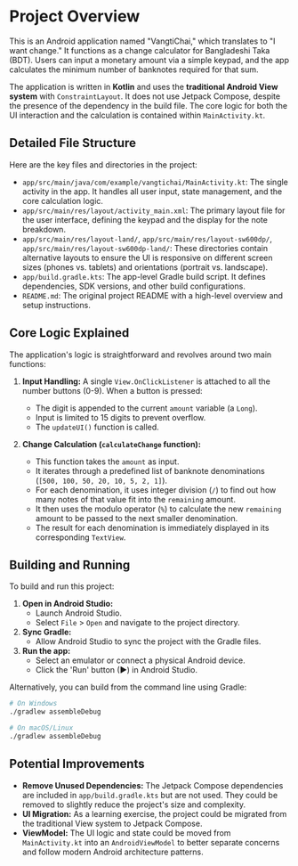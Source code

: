 # Project Overview

This is an Android application named "VangtiChai," which translates to "I want change." It functions as a change calculator for Bangladeshi Taka (BDT). Users can input a monetary amount via a simple keypad, and the app calculates the minimum number of banknotes required for that sum.

The application is written in **Kotlin** and uses the **traditional Android View system** with `ConstraintLayout`. It does not use Jetpack Compose, despite the presence of the dependency in the build file. The core logic for both the UI interaction and the calculation is contained within `MainActivity.kt`.

## Detailed File Structure

Here are the key files and directories in the project:

*   `app/src/main/java/com/example/vangtichai/MainActivity.kt`: The single activity in the app. It handles all user input, state management, and the core calculation logic.
*   `app/src/main/res/layout/activity_main.xml`: The primary layout file for the user interface, defining the keypad and the display for the note breakdown.
*   `app/src/main/res/layout-land/`, `app/src/main/res/layout-sw600dp/`, `app/src/main/res/layout-sw600dp-land/`: These directories contain alternative layouts to ensure the UI is responsive on different screen sizes (phones vs. tablets) and orientations (portrait vs. landscape).
*   `app/build.gradle.kts`: The app-level Gradle build script. It defines dependencies, SDK versions, and other build configurations.
*   `README.md`: The original project README with a high-level overview and setup instructions.

## Core Logic Explained

The application's logic is straightforward and revolves around two main functions:

1.  **Input Handling:** A single `View.OnClickListener` is attached to all the number buttons (0-9). When a button is pressed:
    *   The digit is appended to the current `amount` variable (a `Long`).
    *   Input is limited to 15 digits to prevent overflow.
    *   The `updateUI()` function is called.

2.  **Change Calculation (`calculateChange` function):**
    *   This function takes the `amount` as input.
    *   It iterates through a predefined list of banknote denominations (`[500, 100, 50, 20, 10, 5, 2, 1]`).
    *   For each denomination, it uses integer division (`/`) to find out how many notes of that value fit into the `remaining` amount.
    *   It then uses the modulo operator (`%`) to calculate the new `remaining` amount to be passed to the next smaller denomination.
    *   The result for each denomination is immediately displayed in its corresponding `TextView`.

## Building and Running

To build and run this project:

1.  **Open in Android Studio:**
    *   Launch Android Studio.
    *   Select `File` > `Open` and navigate to the project directory.
2.  **Sync Gradle:**
    *   Allow Android Studio to sync the project with the Gradle files.
3.  **Run the app:**
    *   Select an emulator or connect a physical Android device.
    *   Click the 'Run' button (▶) in Android Studio.

Alternatively, you can build from the command line using Gradle:

```bash
# On Windows
./gradlew assembleDebug

# On macOS/Linux
./gradlew assembleDebug
```

## Potential Improvements

*   **Remove Unused Dependencies:** The Jetpack Compose dependencies are included in `app/build.gradle.kts` but are not used. They could be removed to slightly reduce the project's size and complexity.
*   **UI Migration:** As a learning exercise, the project could be migrated from the traditional View system to Jetpack Compose.
*   **ViewModel:** The UI logic and state could be moved from `MainActivity.kt` into an `AndroidViewModel` to better separate concerns and follow modern Android architecture patterns.